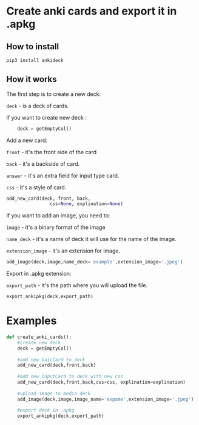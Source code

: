 # Create anki cards and export it in .apkg

## How to install

```bash
pip3 install ankideck
```


## How it works
The first step is to create a new deck:

`deck` - is a deck of cards.

If you want to create new deck :
```python
    deck = getEmptyCol()
```
 Add a new card:

`front` - it's the front side of the card

`back` - it's a backside of card. 

`answer` - it's an extra field for input type card.

`css` - it's a style of card.


```python
add_new_card(deck, front, back,
                css=None, explination=None)
```
If you want to add an image, you need to:

`image` - it's a binary format of the image

`name_deck` - it's a name of deck it will use for the name of the image.

`extension_image` - it's an extension for image.

```python
add_image(deck,image,name_deck='example',extension_image='.jpeg')
```

Export in .apkg extension:

`export_path` - it's the path where you will upload the file.

```python
export_ankipkg(deck,export_path)
```

# Examples
```python
def create_anki_cards():
    #create new deck
    deck = getEmptyCol()
    
    #add new baicCard to deck
    add_new_card(deck,front,back)
    
    #add new inputCard to deck with new css 
    add_new_card(deck,front,back,css=css, explination=explination)
    
    #upload image to media deck
    add_image(deck,image,image_name='expame',extension_image='.jpeg')
    
    #export deck in .apkg
    export_ankipkg(deck,export_path)
        
      
```